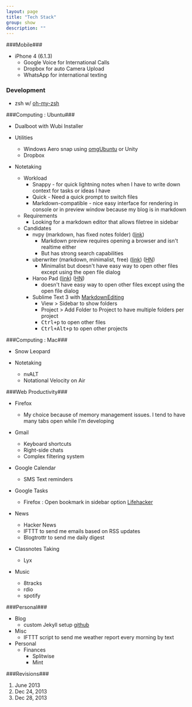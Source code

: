 ```yaml
---
layout: page
title: "Tech Stack"
group: show
description: ""
---
```


[1]: http://lifehacker.com/5145357/add-gmail-tasks-to-your-firefox-sidebar

###Mobile###
* iPhone 4 (6.1.3)
    * Google Voice for International Calls
    * Dropbox for auto Camera Upload
    * WhatsApp for international texting

[d1]: https://github.com/robbyrussell/oh-my-zsh

### Development ###

* zsh w/ [oh-my-zsh][d1]

[c1]: http://www.omgubuntu.co.uk/2009/11/aero-snap-ubuntu-linux
[c2]: https://github.com/cpbotha/nvpy
[c3]: http://uberwriter.wolfvollprecht.de/
[c4]: https://news.ycombinator.com/item?id=6969975
[c5]: https://github.com/SublimeText-Markdown/MarkdownEditing/
[c6]: http://pad.haroopress.com/
[c7]: https://news.ycombinator.com/item?id=6969897


###Computing : Ubuntu###

* Dualboot with Wubi Installer

* Utilities
   * Windows Aero snap using [omgUbuntu][c1] or Unity
   * Dropbox
* Notetaking
   * Workload
      * Snappy - for quick lightning notes when I have to write down context for tasks or ideas I have
      * Quick - Need a quick prompt to switch files
      * Markdown-compatible - nice easy interface for rendering in console or in preview window because my blog is in markdown
   * Requirements
      * Looking for a markdown editor that allows filetree in sidebar
   * Candidates   
      * nvpy (markdown, has fixed notes folder) ([link][c2])
        - Markdown preview requires opening a browser and isn't realtime either
        - But has strong search capabilities
      * uberwriter (markdown, minimalist, free) ([link][c3]) ([HN][c4])
        - Minimalist but doesn't have easy way to open other files except using the open file dialog
      * Haroo Pad ([link][c6]) ([HN][c7])
        - doesn't have easy way to open other files except using the open file dialog
      * Sublime Text 3 with [MarkdownEditing][c5]
        - View > Sidebar to show folders
        - Project > Add Folder to Project to have multiple folders per project
        - <kbd>Ctrl+p</kbd> to open other files
        - <kbd>Ctrl+Alt+p</kbd> to open other projects
        
      

###Computing : Mac###

* Snow Leopard

* Notetaking
   * nvALT
   * Notational Velocity on Air 

###Web Productivity###

* Firefox
   * My choice because of memory management issues. I tend to have many tabs open while I'm developing 

* Gmail
   * Keyboard shortcuts
   * Right-side chats
   * Complex filtering system
* Google Calendar
   * SMS Text reminders
* Google Tasks
   * Firefox : Open bookmark in sidebar option [Lifehacker][1]
* News
   * Hacker News
   * IFTTT to send me emails based on RSS updates
   * Blogtrottr to send me daily digest
* Classnotes Taking
   * Lyx
* Music
   * 8tracks
   * rdio
   * spotify

###Personal###

[p1]: https://github.com/jshum/blog/tree/gh-pages

* Blog
    * custom Jekyll setup [github][p1]
* Misc
    * IFTTT script to send me weather report every morning by text
* Personal
  - Finances
    + Splitwise
    + Mint

###Revisions###

1. June 2013
2. Dec 24, 2013
3. Dec 28, 2013
